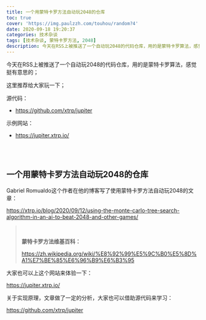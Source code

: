```yaml
---
title: 一个用蒙特卡罗方法自动玩2048的仓库
toc: true
cover: 'https://img.paulzzh.com/touhou/random?4'
date: 2020-09-18 19:20:37
categories: 技术杂谈
tags: [技术杂谈, 蒙特卡罗方法, 2048]
description: 今天在RSS上被推送了一个自动玩2048的代码仓库，用的是蒙特卡罗算法，感觉挺有意思的；
---
```


今天在RSS上被推送了一个自动玩2048的代码仓库，用的是蒙特卡罗算法，感觉挺有意思的；

这里推荐给大家玩一下；

源代码：

-   https://github.com/xtrp/jupiter

示例网站：

-   https://jupiter.xtrp.io/

<br/>

<!--more-->

<br/>

## 一个用蒙特卡罗方法自动玩2048的仓库

Gabriel Romualdo这个作者在他的博客写了使用蒙特卡罗方法自动玩2048的文章：

https://xtrp.io/blog/2020/09/12/using-the-monte-carlo-tree-search-algorithm-in-an-ai-to-beat-2048-and-other-games/

>   <BR/>
>
>   **蒙特卡罗方法维基百科：**
>
>   https://zh.wikipedia.org/wiki/%E8%92%99%E5%9C%B0%E5%8D%A1%E7%BE%85%E6%96%B9%E6%B3%95

大家也可以上这个网站来体验一下：

https://jupiter.xtrp.io/

关于实现原理，文章做了一定的分析，大家也可以借助源代码来学习：

https://github.com/xtrp/jupiter

<br/>